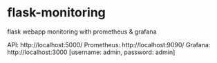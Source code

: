 # flask-monitoring
flask webapp monitoring with prometheus &amp; grafana

API: http://localhost:5000/
Prometheus: http://localhost:9090/
Grafana: http://localhost:3000 [username: admin, password: admin]

